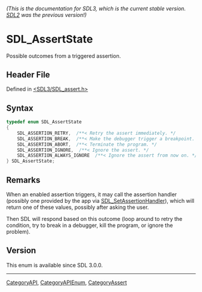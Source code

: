###### (This is the documentation for SDL3, which is the current stable version. [SDL2](https://wiki.libsdl.org/SDL2/) was the previous version!)
# SDL_AssertState

Possible outcomes from a triggered assertion.

## Header File

Defined in [<SDL3/SDL_assert.h>](https://github.com/libsdl-org/SDL/blob/main/include/SDL3/SDL_assert.h)

## Syntax

```c
typedef enum SDL_AssertState
{
    SDL_ASSERTION_RETRY,  /**< Retry the assert immediately. */
    SDL_ASSERTION_BREAK,  /**< Make the debugger trigger a breakpoint. */
    SDL_ASSERTION_ABORT,  /**< Terminate the program. */
    SDL_ASSERTION_IGNORE,  /**< Ignore the assert. */
    SDL_ASSERTION_ALWAYS_IGNORE  /**< Ignore the assert from now on. */
} SDL_AssertState;
```

## Remarks

When an enabled assertion triggers, it may call the assertion handler
(possibly one provided by the app via
[SDL_SetAssertionHandler](SDL_SetAssertionHandler)), which will return one
of these values, possibly after asking the user.

Then SDL will respond based on this outcome (loop around to retry the
condition, try to break in a debugger, kill the program, or ignore the
problem).

## Version

This enum is available since SDL 3.0.0.

----
[CategoryAPI](CategoryAPI), [CategoryAPIEnum](CategoryAPIEnum), [CategoryAssert](CategoryAssert)

